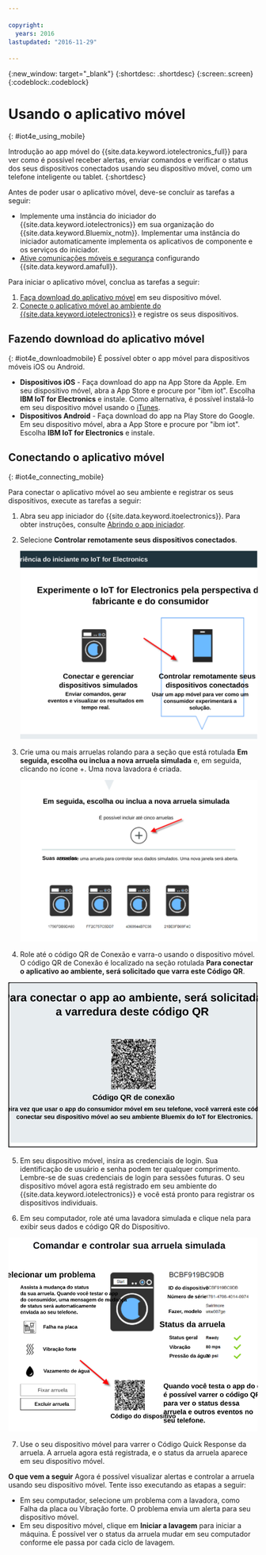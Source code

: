 ```yaml
---

copyright:
  years: 2016
lastupdated: "2016-11-29"

---
```



<!-- Common attributes used in the template are defined as follows: -->
{:new_window: target="\_blank"}
{:shortdesc: .shortdesc}
{:screen:.screen}
{:codeblock:.codeblock}

# Usando o aplicativo móvel
{: #iot4e_using_mobile}

Introdução ao app móvel do {{site.data.keyword.iotelectronics_full}} para ver como é possível receber alertas, enviar comandos e verificar o status dos seus dispositivos conectados usando seu dispositivo móvel, como um telefone inteligente ou tablet.
{:shortdesc}

Antes de poder usar o aplicativo móvel, deve-se concluir as tarefas a seguir:
  - Implemente uma instância do iniciador do {{site.data.keyword.iotelectronics}} em sua organização do {{site.data.keyword.Bluemix_notm}}. Implementar uma instância do iniciador
automaticamente implementa os aplicativos de componente e os serviços do iniciador.
  - [Ative comunicações móveis e segurança](iotelectronics_config_mca.html) configurando {{site.data.keyword.amafull}}.

Para iniciar o aplicativo móvel, conclua as tarefas a seguir:
1. [Faça download do aplicativo móvel](#iot4e_downloadmobile) em seu dispositivo móvel.
2. [Conecte o aplicativo móvel ao ambiente do {{site.data.keyword.iotelectronics}}](#iot4e_connecting_mobile) e registre os seus dispositivos.


## Fazendo download do aplicativo móvel
{: #iot4e_downloadmobile}
É possível obter o app móvel para dispositivos móveis iOS ou Android.
- **Dispositivos iOS** - Faça download do app na App Store da Apple.  Em seu dispositivo móvel, abra a App Store e procure por "ibm iot". Escolha **IBM IoT for Electronics** e
instale.  Como alternativa, é possível instalá-lo em seu dispositivo móvel usando o [iTunes](https://itunes.apple.com/us/app/ibm-iot-for-electronics/id1103404928?ls=1&mt=8).
- **Dispositivos Android** - Faça download do app na Play Store do Google. Em seu dispositivo móvel, abra a App Store e procure por "ibm iot". Escolha **IBM IoT for Electronics** e
instale.

## Conectando o aplicativo móvel
{: #iot4e_connecting_mobile}

Para conectar o aplicativo móvel ao seu ambiente e registrar os seus dispositivos, execute as tarefas a seguir:

1. Abra seu app iniciador do {{site.data.keyword.itoelectronics}}. Para obter instruções, consulte
[Abrindo o app iniciador](iot4ecreatingappliances.html#iot4e_openAppMain).

2. Selecione **Controlar remotamente seus dispositivos conectados**.

    ![Experiência do iniciador do {{site.data.keyword.iotelectronics}}](images/IoT4E_remotely_option.svg "Experiência do iniciador do {{site.data.keyword.iotelectronics}}")

3. Crie uma ou mais arruelas rolando para a seção que está rotulada **Em seguida, escolha ou inclua a nova arruela simulada** e, em seguida, clicando no ícone +. Uma nova lavadora é criada.

    ![Incluir arruela](images/IoT4E_add_washer.svg "Incluir arruela")

4.	Role até o código QR de Conexão e varra-o usando o dispositivo móvel. O código QR de Conexão é localizado na seção rotulada
**Para conectar o aplicativo ao ambiente, será solicitado que varra este Código QR**.

  ![Código Quick Response de conexão.](images/iot4e_mobile_connect_QR.svg "{{site.data.keyword.iotelectronics}} Connection QR code")

5. Em seu dispositivo móvel, insira as credenciais de login. Sua identificação de usuário e senha podem ter qualquer comprimento. Lembre-se de suas credenciais de login para sessões futuras. O seu
dispositivo móvel agora está registrado em seu ambiente do {{site.data.keyword.iotelectronics}} e você está pronto para registrar os dispositivos individuais.

6. Em seu computador, role até uma lavadora simulada e clique nela para exibir seus dados e código QR do Dispositivo.

  ![Selecione uma lavadora.](images/IoT4E_mobile_washer_QR.svg "Select a washer.")

7.	Use o seu dispositivo móvel para varrer o Código Quick Response da arruela. A arruela agora está registrada, e o status da arruela aparece em seu dispositivo móvel.

**O que vem a seguir**
Agora é possível visualizar alertas e controlar a arruela usando seu dispositivo móvel. Tente isso executando as etapas a seguir:
  - Em seu computador, selecione um problema com a lavadora, como Falha da placa ou Vibração forte. O problema envia um alerta para seu dispositivo móvel.
  - Em seu dispositivo móvel, clique em **Iniciar a lavagem** para iniciar a máquina. É possível ver o status da arruela mudar em seu computador conforme ele passa por cada ciclo
de lavagem.
